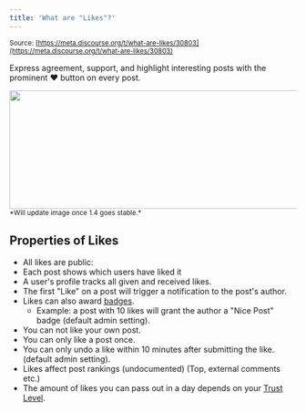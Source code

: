 ```yaml
---
title: 'What are "Likes"?'
---
```


<small class="documentation-source">Source: [https://meta.discourse.org/t/what-are-likes/30803](https://meta.discourse.org/t/what-are-likes/30803)</small>

Express agreement, support, and highlight interesting posts with the prominent ❤ button on every post.

<img src="//discourse-meta.s3-us-west-1.amazonaws.com/original/3X/4/7/473eec77eeafa15d320e6a947657e840c59786ad.png" width="634" height="208"> 
<small>*Will update image once 1.4 goes stable.*</small>

## Properties of Likes

- All likes are public:
 - Each post shows which users have liked it
 - A user's profile tracks all given and received likes.
- The first "Like" on a post will trigger a notification to the post's author.
- Likes can also award [badges](#).
   - Example: a post with 10 likes will grant the author a "Nice Post" badge (default admin setting).
- You can not like your own post.
- You can only like a post once.
- You can only undo a like within 10 minutes after submitting the like. (default admin setting).
- Likes affect post rankings (undocumented) (Top, external comments etc.)
- The amount of likes you can pass out in a day depends on your [Trust Level]().
